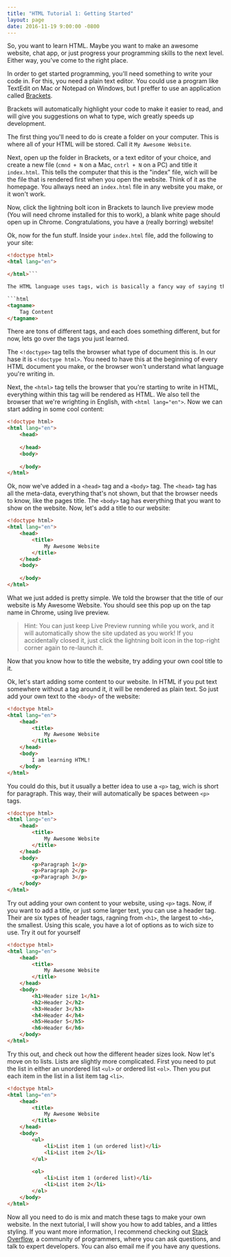 ```yaml
---
title: "HTML Tutorial 1: Getting Started"
layout: page
date: 2016-11-19 9:00:00 -0800
---
```


So, you want to learn HTML. Maybe you want to make an awesome website, chat app, or just progress your programming skills to the next level. Either way, you've come to the right place.

In order to get started programming, you'll need something to write your code in. For this, you need a plain text editor. You could use a program like TextEdit on Mac or Notepad on Windows, but I preffer to use an application called [Brackets](http://brackets.io).

Brackets will automatically highlight your code to make it easier to read, and will give you suggestions on what to type, wich greatly speeds up development.

The first thing you'll need to do is create a folder on your computer. This is where all of your HTML will be stored. Call it `My Awesome Website`.

Next, open up the folder in Brackets, or a text editor of your choice, and create a new file (`cmnd + N` on a Mac, `cntrl + N` on a PC) and title it `index.html`. This tells the computer that this is the "index" file, wich will be the file that is rendered first when you open the website. Think of it as the homepage. You allways need an `index.html` file in any website you make, or it won't work.

Now, click the lightning bolt icon in Brackets to launch live preview mode (You will need chrome installed for this to work), a blank white page should open up in Chrome. Congratulations, you have a (really borring) website!

Ok, now for the fun stuff. Inside your `index.html` file, add the following to your site:
``` html
<!doctype html>
<html lang="en">

</html>```

The HTML language uses tags, wich is basically a fancy way of saying that everything follows this basic syntax:

```html
<tagname>
    Tag Content
</tagname>
```
There are tons of different tags, and each does something different, but for now, lets go over the tags you just learned.

The `<!doctype>` tag tells the browser what type of document this is. In our hase it is `<!doctype html>`. You need to have this at the beginning of every HTML document you make, or the browser won't understand what language you're writing in.

Next, the `<html>` tag tells the browser that you're starting to write in HTML, everything within this tag will be rendered as HTML. We also tell the browser that we're wrighting in English, with `<html lang="en">`. Now we can start adding in some cool content:

``` html
<!doctype html>
<html lang="en">
    <head>
        
    </head>
    <body>
        
    </body>
</html>
```

Ok, now we've added in a `<head>` tag and a `<body>` tag. The `<head>` tag has all the meta-data, everything that's not shown, but that the browser needs to know, like the pages title. The `<body>` tag has everything that you want to show on the website. Now, let's add a title to our website:

``` html
<!doctype html>
<html lang="en">
    <head>
        <title>
            My Awesome Website
        </title>
    </head>
    <body>
        
    </body>
</html>
```

What we just added is pretty simple. We told the browser that the title of our website is My Awesome Website. You should see this pop up on the tap name in Chrome, using live preview. 
> Hint: You can just keep Live Preview running while you work, and it will automatically show the site updated as you work! If you accidentally closed it, just click the lightning bolt icon in the top-right corner again to re-launch it.

Now that you know how to title the website, try adding your own cool title to it.

Ok, let's start adding some content to our website. In HTML if you put text somewhere without a tag around it, it will be rendered as plain text. So just add your own text to the `<body>` of the website:

``` html
<!doctype html>
<html lang="en">
    <head>
        <title>
            My Awesome Website
        </title>
    </head>
    <body>
        I am learning HTML!
    </body>
</html>
```

You could do this, but it usually a better idea to use a `<p>` tag, wich is short for paragraph. This way, their will automatically be spaces between `<p>` tags.

``` html
<!doctype html>
<html lang="en">
    <head>
        <title>
            My Awesome Website
        </title>
    </head>
    <body>
        <p>Paragraph 1</p>
        <p>Paragraph 2</p>
        <p>Paragraph 3</p>
    </body>
</html>
```

Try out adding your own content to your website, using `<p>` tags. Now, if you want to add a title, or just some larger text, you can use a header tag. Their are six types of header tags, ragning from `<h1>`, the largest to `<h6>`, the smallest. Using this scale, you have a lot of options as to wich size to use. Try it out for yourself

``` html
<!doctype html>
<html lang="en">
    <head>
        <title>
            My Awesome Website
        </title>
    </head>
    <body>
        <h1>Header size 1</h1>
        <h2>Header 2</h2>
        <h3>Header 3</h3>
        <h4>Header 4</h4>
        <h5>Header 5</h5>
        <h6>Header 6</h6>
    </body>
</html>
```
Try this out, and check out how the different header sizes look. Now let's move on to lists. Lists are slightly more complicated. First you need to put the list in either an unordered list `<ul>` or ordered list `<ol>`. Then you put each item in the list in a list item tag `<li>`.

``` html
<!doctype html>
<html lang="en">
    <head>
        <title>
            My Awesome Website
        </title>
    </head>
    <body>
        <ul>
            <li>List item 1 (un ordered list)</li>
            <li>List item 2</li>
        </ul>
        
        <ol>
            <li>List item 1 (ordered list)</li>
            <li>List item 2</li>
        </ol>
    </body>
</html>
```
Now all you need to do is mix and match these tags to make your own website. In the next tutorial,  I will show you how to add tables, and a littles styling. If you want more information, I recommend checking out [Stack Overflow](http://stackoverflow.com), a community of programmers, where you can ask questions, and talk to expert developers. You can also email me if you have any questions.